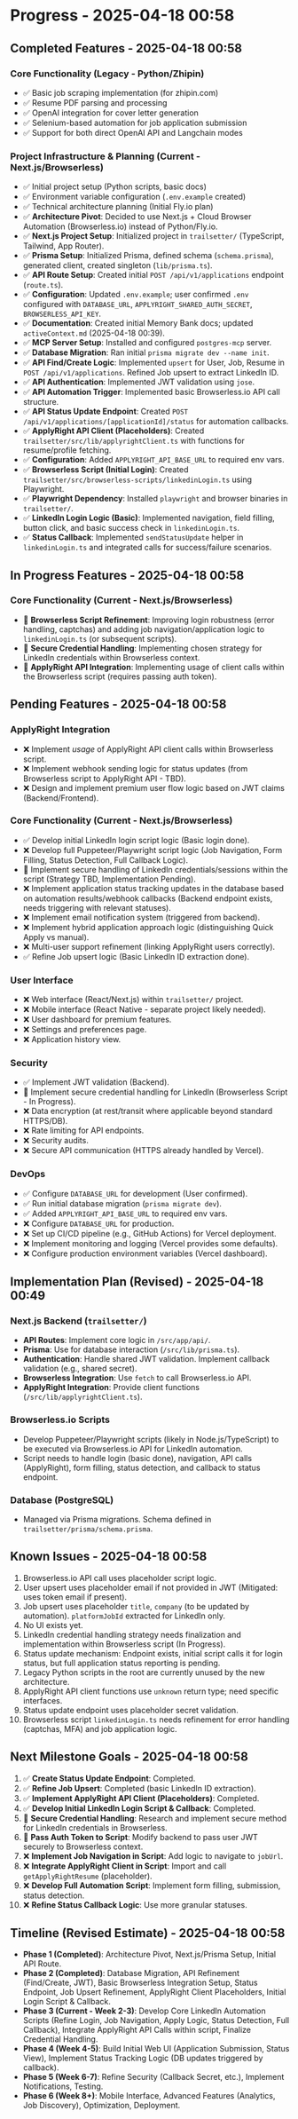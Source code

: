 # Progress - 2025-04-18 00:58

## Completed Features - 2025-04-18 00:58

### Core Functionality (Legacy - Python/Zhipin)

- ✅ Basic job scraping implementation (for zhipin.com)
- ✅ Resume PDF parsing and processing
- ✅ OpenAI integration for cover letter generation
- ✅ Selenium-based automation for job application submission
- ✅ Support for both direct OpenAI API and Langchain modes

### Project Infrastructure & Planning (Current - Next.js/Browserless)

- ✅ Initial project setup (Python scripts, basic docs)
- ✅ Environment variable configuration (`.env.example` created)
- ✅ Technical architecture planning (Initial Fly.io plan)
- ✅ **Architecture Pivot**: Decided to use Next.js + Cloud Browser Automation (Browserless.io) instead of Python/Fly.io.
- ✅ **Next.js Project Setup**: Initialized project in `trailsetter/` (TypeScript, Tailwind, App Router).
- ✅ **Prisma Setup**: Initialized Prisma, defined schema (`schema.prisma`), generated client, created singleton (`lib/prisma.ts`).
- ✅ **API Route Setup**: Created initial `POST /api/v1/applications` endpoint (`route.ts`).
- ✅ **Configuration**: Updated `.env.example`; user confirmed `.env` configured with `DATABASE_URL`, `APPLYRIGHT_SHARED_AUTH_SECRET`, `BROWSERLESS_API_KEY`.
- ✅ **Documentation**: Created initial Memory Bank docs; updated `activeContext.md` (2025-04-18 00:39).
- ✅ **MCP Server Setup**: Installed and configured `postgres-mcp` server.
- ✅ **Database Migration**: Ran initial `prisma migrate dev --name init`.
- ✅ **API Find/Create Logic**: Implemented `upsert` for User, Job, Resume in `POST /api/v1/applications`. Refined Job upsert to extract LinkedIn ID.
- ✅ **API Authentication**: Implemented JWT validation using `jose`.
- ✅ **API Automation Trigger**: Implemented basic Browserless.io API call structure.
- ✅ **API Status Update Endpoint**: Created `POST /api/v1/applications/[applicationId]/status` for automation callbacks.
- ✅ **ApplyRight API Client (Placeholders)**: Created `trailsetter/src/lib/applyrightClient.ts` with functions for resume/profile fetching.
- ✅ **Configuration**: Added `APPLYRIGHT_API_BASE_URL` to required env vars.
- ✅ **Browserless Script (Initial Login)**: Created `trailsetter/src/browserless-scripts/linkedinLogin.ts` using Playwright.
- ✅ **Playwright Dependency**: Installed `playwright` and browser binaries in `trailsetter/`.
- ✅ **LinkedIn Login Logic (Basic)**: Implemented navigation, field filling, button click, and basic success check in `linkedinLogin.ts`.
- ✅ **Status Callback**: Implemented `sendStatusUpdate` helper in `linkedinLogin.ts` and integrated calls for success/failure scenarios.

## In Progress Features - 2025-04-18 00:58

### Core Functionality (Current - Next.js/Browserless)

- 🔄 **Browserless Script Refinement**: Improving login robustness (error handling, captchas) and adding job navigation/application logic to `linkedinLogin.ts` (or subsequent scripts).
- 🔄 **Secure Credential Handling**: Implementing chosen strategy for LinkedIn credentials within Browserless context.
- 🔄 **ApplyRight API Integration**: Implementing usage of client calls within the Browserless script (requires passing auth token).

## Pending Features - 2025-04-18 00:58

### ApplyRight Integration

- ❌ Implement _usage_ of ApplyRight API client calls within Browserless script.
- ❌ Implement webhook sending logic for status updates (from Browserless script to ApplyRight API - TBD).
- ❌ Design and implement premium user flow logic based on JWT claims (Backend/Frontend).

### Core Functionality (Current - Next.js/Browserless)

- ✅ Develop initial LinkedIn login script logic (Basic login done).
- ❌ Develop full Puppeteer/Playwright script logic (Job Navigation, Form Filling, Status Detection, Full Callback Logic).
- 🔄 Implement secure handling of LinkedIn credentials/sessions within the script (Strategy TBD, Implementation Pending).
- ❌ Implement application status tracking updates in the database based on automation results/webhook callbacks (Backend endpoint exists, needs triggering with relevant statuses).
- ❌ Implement email notification system (triggered from backend).
- ❌ Implement hybrid application approach logic (distinguishing Quick Apply vs manual).
- ❌ Multi-user support refinement (linking ApplyRight users correctly).
- ✅ Refine Job upsert logic (Basic LinkedIn ID extraction done).

### User Interface

- ❌ Web interface (React/Next.js) within `trailsetter/` project.
- ❌ Mobile interface (React Native - separate project likely needed).
- ❌ User dashboard for premium features.
- ❌ Settings and preferences page.
- ❌ Application history view.

### Security

- ✅ Implement JWT validation (Backend).
- 🔄 Implement secure credential handling for LinkedIn (Browserless Script - In Progress).
- ❌ Data encryption (at rest/transit where applicable beyond standard HTTPS/DB).
- ❌ Rate limiting for API endpoints.
- ❌ Security audits.
- ❌ Secure API communication (HTTPS already handled by Vercel).

### DevOps

- ✅ Configure `DATABASE_URL` for development (User confirmed).
- ✅ Run initial database migration (`prisma migrate dev`).
- ✅ Added `APPLYRIGHT_API_BASE_URL` to required env vars.
- ❌ Configure `DATABASE_URL` for production.
- ❌ Set up CI/CD pipeline (e.g., GitHub Actions) for Vercel deployment.
- ❌ Implement monitoring and logging (Vercel provides some defaults).
- ❌ Configure production environment variables (Vercel dashboard).

## Implementation Plan (Revised) - 2025-04-18 00:49

### Next.js Backend (`trailsetter/`)

- **API Routes**: Implement core logic in `/src/app/api/`.
- **Prisma**: Use for database interaction (`/src/lib/prisma.ts`).
- **Authentication**: Handle shared JWT validation. Implement callback validation (e.g., shared secret).
- **Browserless Integration**: Use `fetch` to call Browserless.io API.
- **ApplyRight Integration**: Provide client functions (`/src/lib/applyrightClient.ts`).

### Browserless.io Scripts

- Develop Puppeteer/Playwright scripts (likely in Node.js/TypeScript) to be executed via Browserless.io API for LinkedIn automation.
- Script needs to handle login (basic done), navigation, API calls (ApplyRight), form filling, status detection, and callback to status endpoint.

### Database (PostgreSQL)

- Managed via Prisma migrations. Schema defined in `trailsetter/prisma/schema.prisma`.

## Known Issues - 2025-04-18 00:58

1.  Browserless.io API call uses placeholder script logic.
2.  User upsert uses placeholder email if not provided in JWT (Mitigated: uses token email if present).
3.  Job upsert uses placeholder `title`, `company` (to be updated by automation). `platformJobId` extracted for LinkedIn only.
4.  No UI exists yet.
5.  LinkedIn credential handling strategy needs finalization and implementation within Browserless script (In Progress).
6.  Status update mechanism: Endpoint exists, initial script calls it for login status, but full application status reporting is pending.
7.  Legacy Python scripts in the root are currently unused by the new architecture.
8.  ApplyRight API client functions use `unknown` return type; need specific interfaces.
9.  Status update endpoint uses placeholder secret validation.
10. Browserless script `linkedinLogin.ts` needs refinement for error handling (captchas, MFA) and job application logic.

## Next Milestone Goals - 2025-04-18 00:58

1.  ✅ **Create Status Update Endpoint**: Completed.
2.  ✅ **Refine Job Upsert**: Completed (basic LinkedIn ID extraction).
3.  ✅ **Implement ApplyRight API Client (Placeholders)**: Completed.
4.  ✅ **Develop Initial LinkedIn Login Script & Callback**: Completed.
5.  🔄 **Secure Credential Handling**: Research and implement secure method for LinkedIn credentials in Browserless.
6.  🔄 **Pass Auth Token to Script**: Modify backend to pass user JWT securely to Browserless context.
7.  ❌ **Implement Job Navigation in Script**: Add logic to navigate to `jobUrl`.
8.  ❌ **Integrate ApplyRight Client in Script**: Import and call `getApplyRightResume` (placeholder).
9.  ❌ **Develop Full Automation Script**: Implement form filling, submission, status detection.
10. ❌ **Refine Status Callback Logic**: Use more granular statuses.

## Timeline (Revised Estimate) - 2025-04-18 00:58

- **Phase 1 (Completed)**: Architecture Pivot, Next.js/Prisma Setup, Initial API Route.
- **Phase 2 (Completed)**: Database Migration, API Refinement (Find/Create, JWT), Basic Browserless Integration Setup, Status Endpoint, Job Upsert Refinement, ApplyRight Client Placeholders, Initial Login Script & Callback.
- **Phase 3 (Current - Week 2-3)**: Develop Core LinkedIn Automation Scripts (Refine Login, Job Navigation, Apply Logic, Status Detection, Full Callback), Integrate ApplyRight API Calls within script, Finalize Credential Handling.
- **Phase 4 (Week 4-5)**: Build Initial Web UI (Application Submission, Status View), Implement Status Tracking Logic (DB updates triggered by callback).
- **Phase 5 (Week 6-7)**: Refine Security (Callback Secret, etc.), Implement Notifications, Testing.
- **Phase 6 (Week 8+)**: Mobile Interface, Advanced Features (Analytics, Job Discovery), Optimization, Deployment.
